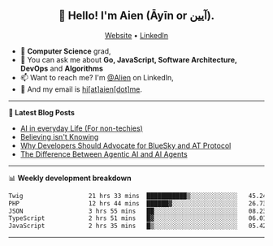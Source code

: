 <h2 align="center">👋 Hello! I'm Aien (Āyīn or آیین).</h2>
<p align="center">
  <a href="https://www.aien.me">Website</a> •
  <a href="https://www.linkedin.com/in/aiensaidi/">LinkedIn</a>
</p>


- 🌱 **Computer Science** grad,
- 💬 You can ask me about **Go, JavaScript, Software Architecture, DevOps** and **Algorithms**
- 📫 Want to reach me? I'm [@Alien](https://www.linkedin.com/in/aiensaidi/) on LinkedIn,
- 📧 And my email is [hi[at]aien[dot]me](mailto:hi@aien.me).

-------

**📝 Latest Blog Posts**

<!-- BLOG-POST-LIST:START -->
- [AI in everyday Life (For non-techies)](https://aien.me/ai-in-everyday-life-for-non-techies/)
- [Believing isn't Knowing](https://aien.me/believing-isnt-knowing/)
- [Why Developers Should Advocate for BlueSky and AT Protocol](https://aien.me/why-developers-should-advocate-for-bluesky-and-at-protocol/)
- [The Difference Between Agentic AI and AI Agents](https://aien.me/the-difference-between-agentic-ai-and-ai-agents/)
<!-- BLOG-POST-LIST:END -->

-------

📊 **Weekly development breakdown**
<!--START_SECTION:waka-->

```txt
Twig                  21 hrs 33 mins  ███████████▒░░░░░░░░░░░░░   45.24 %
PHP                   12 hrs 44 mins  ██████▓░░░░░░░░░░░░░░░░░░   26.73 %
JSON                  3 hrs 55 mins   ██░░░░░░░░░░░░░░░░░░░░░░░   08.23 %
TypeScript            2 hrs 51 mins   █▓░░░░░░░░░░░░░░░░░░░░░░░   06.01 %
JavaScript            2 hrs 35 mins   █▒░░░░░░░░░░░░░░░░░░░░░░░   05.42 %
```

<!--END_SECTION:waka-->

-------

